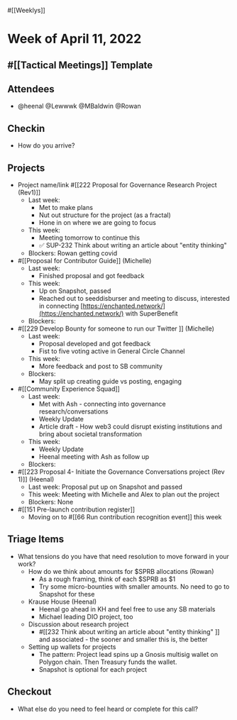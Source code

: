 #[[Weeklys]] 
# Week of April 11, 2022
## #[[Tactical Meetings]] Template

## Attendees
- @heenal @Lewwwk @MBaldwin @Rowan  

## Checkin
- How do you arrive?


## Projects
- Project name/link #[[222 Proposal for Governance Research Project (Rev1)]] 
	- Last week: 
		- Met to make plans
		- Nut out structure for the project (as a fractal) 
		- Hone in on where we are going to focus
	- This week:
		- Meeting tomorrow to continue this
		- ✅ SUP-232 Think about writing an article about "entity thinking" 
	- Blockers: Rowan getting covid
- #[[Proposal for Contributor Guide]] (Michelle)
	- Last week: 
		- Finished proposal and got feedback
	- This week: 
		- Up on Snapshot, passed 
		- Reached out to seeddisburser and meeting to discuss, interested in connecting [https://enchanted.network/](https://enchanted.network/)  with SuperBenefit
	- Blockers:
- #[[229 Develop Bounty for someone to run our Twitter ]] (Michelle)
	- Last week: 
		- Proposal developed and got feedback
		- Fist to five voting active in General Circle Channel
	- This week: 
		- More feedback and post to SB community
	- Blockers:
		- May split up creating guide vs posting, engaging 
- #[[Community Experience Squad]] 
	- Last week: 
		- Met with Ash - connecting into governance research/conversations 
		- Weekly Update
		- Article draft - How web3 could disrupt existing institutions and bring about societal transformation
	- This week: 
		- Weekly Update
		- Heenal meeting with Ash as follow up 
	- Blockers:
- #[[223 Proposal 4- Initiate the Governance Conversations project (Rev 1)]] (Heenal)
	- Last week: Proposal put up on Snapshot and passed
	- This week: Meeting with Michelle and Alex to plan out the project 
	- Blockers: None
- #[[151 Pre-launch contribution register]] 
	- Moving on to #[[66 Run contribution recognition event]] this week

## Triage Items
- What tensions do you have that need resolution to move forward in your work?
	- How do we think about amounts for $SPRB allocations (Rowan)
		- As a rough framing, think of each $SPRB as $1 
		- Try some micro-bounties with smaller amounts. No need to go to Snapshot for these
	- Krause House (Heenal)
		- Heenal go ahead in KH and feel free to use any SB materials
		- Michael leading DIO project, too
	- Discussion about research project
		- #[[232 Think about writing an article about "entity thinking" ]] and associated - the sooner and smaller this is, the better
	- Setting up wallets for projects 
		- The pattern: Project lead spins up a Gnosis multisig wallet on Polygon chain. Then Treasury funds the wallet.
		- Snapshot is optional for each project

## Checkout
- What else do you need to feel heard or complete for this call?

